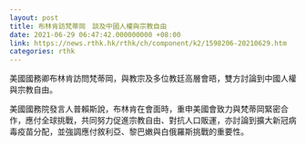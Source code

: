 ```yaml
---
layout: post
title: 布林肯訪梵蒂岡　談及中國人權與宗教自由
date: 2021-06-29 06:47:42.000000000 +08:00
link: https://news.rthk.hk/rthk/ch/component/k2/1598206-20210629.htm
categories: rthk
---
```


美國國務卿布林肯訪問梵蒂岡，與教宗及多位教廷高層會晤，雙方討論到中國人權與宗教自由。

美國國務院發言人普賴斯說，布林肯在會面時，重申美國會致力與梵蒂岡緊密合作，應付全球挑戰，共同努力促進宗教自由、對抗人口販運，亦討論到擴大新冠病毒疫苗分配，並強調應付敘利亞、黎巴嫩與白俄羅斯挑戰的重要性。
